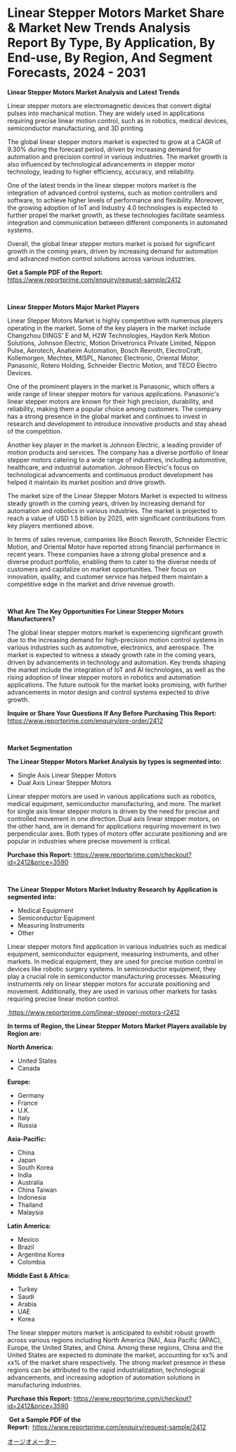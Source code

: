 <p><h1>Linear Stepper Motors Market Share & Market New Trends Analysis Report By Type, By Application, By End-use, By Region, And Segment Forecasts, 2024 - 2031</h1></p><p><strong>Linear Stepper Motors Market Analysis and Latest Trends</strong></p>
<p><p>Linear stepper motors are electromagnetic devices that convert digital pulses into mechanical motion. They are widely used in applications requiring precise linear motion control, such as in robotics, medical devices, semiconductor manufacturing, and 3D printing.</p><p>The global linear stepper motors market is expected to grow at a CAGR of 9.30% during the forecast period, driven by increasing demand for automation and precision control in various industries. The market growth is also influenced by technological advancements in stepper motor technology, leading to higher efficiency, accuracy, and reliability.</p><p>One of the latest trends in the linear stepper motors market is the integration of advanced control systems, such as motion controllers and software, to achieve higher levels of performance and flexibility. Moreover, the growing adoption of IoT and Industry 4.0 technologies is expected to further propel the market growth, as these technologies facilitate seamless integration and communication between different components in automated systems.</p><p>Overall, the global linear stepper motors market is poised for significant growth in the coming years, driven by increasing demand for automation and advanced motion control solutions across various industries.</p></p>
<p><strong>Get a Sample PDF of the Report:&nbsp;</strong> <a href="https://www.reportprime.com/enquiry/request-sample/2412">https://www.reportprime.com/enquiry/request-sample/2412</a></p>
<p>&nbsp;</p>
<p><strong>Linear Stepper Motors Major Market Players</strong></p>
<p><p>Linear Stepper Motors Market is highly competitive with numerous players operating in the market. Some of the key players in the market include Changzhou DINGS' E and M, H2W Technologies, Haydon Kerk Motion Solutions, Johnson Electric, Motion Drivetronics Private Limited, Nippon Pulse, Aerotech, Anaheim Automation, Bosch Rexroth, ElectroCraft, Kollemorgen, Mechtex, MISPL, Nanotec Electronic, Oriental Motor, Panasonic, Rotero Holding, Schneider Electric Motion, and TECO Electro Devices.</p><p>One of the prominent players in the market is Panasonic, which offers a wide range of linear stepper motors for various applications. Panasonic's linear stepper motors are known for their high precision, durability, and reliability, making them a popular choice among customers. The company has a strong presence in the global market and continues to invest in research and development to introduce innovative products and stay ahead of the competition.</p><p>Another key player in the market is Johnson Electric, a leading provider of motion products and services. The company has a diverse portfolio of linear stepper motors catering to a wide range of industries, including automotive, healthcare, and industrial automation. Johnson Electric's focus on technological advancements and continuous product development has helped it maintain its market position and drive growth.</p><p>The market size of the Linear Stepper Motors Market is expected to witness steady growth in the coming years, driven by increasing demand for automation and robotics in various industries. The market is projected to reach a value of USD 1.5 billion by 2025, with significant contributions from key players mentioned above.</p><p>In terms of sales revenue, companies like Bosch Rexroth, Schneider Electric Motion, and Oriental Motor have reported strong financial performance in recent years. These companies have a strong global presence and a diverse product portfolio, enabling them to cater to the diverse needs of customers and capitalize on market opportunities. Their focus on innovation, quality, and customer service has helped them maintain a competitive edge in the market and drive revenue growth.</p></p>
<p>&nbsp;</p>
<p><strong>What Are The Key Opportunities For Linear Stepper Motors Manufacturers?</strong></p>
<p><p>The global linear stepper motors market is experiencing significant growth due to the increasing demand for high-precision motion control systems in various industries such as automotive, electronics, and aerospace. The market is expected to witness a steady growth rate in the coming years, driven by advancements in technology and automation. Key trends shaping the market include the integration of IoT and AI technologies, as well as the rising adoption of linear stepper motors in robotics and automation applications. The future outlook for the market looks promising, with further advancements in motor design and control systems expected to drive growth.</p></p>
<p><strong>Inquire or Share Your Questions If Any Before Purchasing This Report:</strong> <a href="https://www.reportprime.com/enquiry/pre-order/2412">https://www.reportprime.com/enquiry/pre-order/2412</a></p>
<p>&nbsp;</p>
<p><strong>Market Segmentation</strong></p>
<p><strong>The Linear Stepper Motors Market Analysis by types is segmented into:</strong></p>
<p><ul><li>Single Axis Linear Stepper Motors</li><li>Dual Axis Linear Stepper Motors</li></ul></p>
<p><p>Linear stepper motors are used in various applications such as robotics, medical equipment, semiconductor manufacturing, and more. The market for single axis linear stepper motors is driven by the need for precise and controlled movement in one direction. Dual axis linear stepper motors, on the other hand, are in demand for applications requiring movement in two perpendicular axes. Both types of motors offer accurate positioning and are popular in industries where precise movement is critical.</p></p>
<p><strong>Purchase this Report:&nbsp;</strong><a href="https://www.reportprime.com/checkout?id=2412&price=3590">https://www.reportprime.com/checkout?id=2412&price=3590</a></p>
<p>&nbsp;</p>
<p><strong>The Linear Stepper Motors Market Industry Research by Application is segmented into:</strong></p>
<p><ul><li>Medical Equipment</li><li>Semiconductor Equipment</li><li>Measuring Instruments</li><li>Other</li></ul></p>
<p><p>Linear stepper motors find application in various industries such as medical equipment, semiconductor equipment, measuring instruments, and other markets. In medical equipment, they are used for precise motion control in devices like robotic surgery systems. In semiconductor equipment, they play a crucial role in semiconductor manufacturing processes. Measuring instruments rely on linear stepper motors for accurate positioning and movement. Additionally, they are used in various other markets for tasks requiring precise linear motion control.</p></p>
<p><a href="https://www.reportprime.com/linear-stepper-motors-r2412">&nbsp;https://www.reportprime.com/linear-stepper-motors-r2412</a></p>
<p><strong>In terms of Region, the Linear Stepper Motors Market Players available by Region are:</strong></p>
<p>
    <p> <strong> North America: </strong>
        <ul>
            <li>United States</li>
            <li>Canada</li>
        </ul>
        </p> 
    <p> <strong> Europe: </strong>
        <ul>
            <li>Germany</li>
            <li>France</li>
            <li>U.K.</li>
            <li>Italy</li>
            <li>Russia</li>
        </ul>
        </p> 
    <p> <strong> Asia-Pacific: </strong>
        <ul>
            <li>China</li>
            <li>Japan</li>
            <li>South Korea</li>
            <li>India</li>
            <li>Australia</li>
            <li>China Taiwan</li>
            <li>Indonesia</li>
            <li>Thailand</li>
            <li>Malaysia</li>
        </ul>
        </p> 
    <p> <strong> Latin America: </strong>
        <ul>
            <li>Mexico</li>
            <li>Brazil</li>
            <li>Argentina Korea</li>
            <li>Colombia</li>
        </ul>
        </p> 
    <p> <strong> Middle East & Africa: </strong>
        <ul>
            <li>Turkey</li>
            <li>Saudi</li>
            <li>Arabia</li>
            <li>UAE</li>
            <li>Korea</li>
        </ul>
    </p>
    </p>
<p><p>The linear stepper motors market is anticipated to exhibit robust growth across various regions including North America (NA), Asia Pacific (APAC), Europe, the United States, and China. Among these regions, China and the United States are expected to dominate the market, accounting for xx% and xx% of the market share respectively. The strong market presence in these regions can be attributed to the rapid industrialization, technological advancements, and increasing adoption of automation solutions in manufacturing industries.</p></p>
<p><strong>Purchase this Report: </strong><a href="https://www.reportprime.com/checkout?id=2412&price=3590">https://www.reportprime.com/checkout?id=2412&price=3590</a></p>
<p>&nbsp;<strong>Get a Sample PDF of the Report:&nbsp;&nbsp;</strong><a href="https://www.reportprime.com/enquiry/request-sample/2412">https://www.reportprime.com/enquiry/request-sample/2412</a></p>
<p><strong></strong></p>
<p><p><a href="https://github.com/SimeonBode1/Market-Research-Report-List-1/blob/main/814231472264.md">オージオメーター</a></p></p>